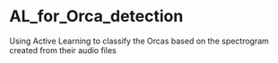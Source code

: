 # AL_for_Orca_detection
Using Active Learning to classify the Orcas based on the spectrogram created from their audio files
